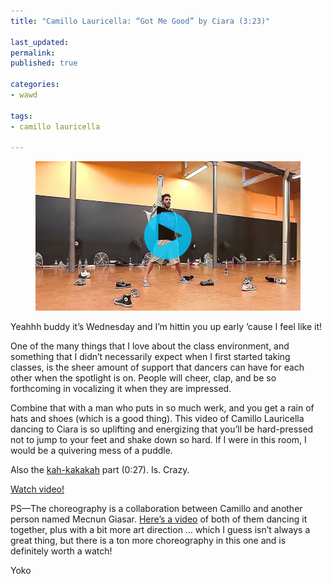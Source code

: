 ```yaml
---
title: "Camillo Lauricella: “Got Me Good” by Ciara (3:23)"

last_updated: 
permalink: 
published: true

categories:
- wawd

tags:
- camillo lauricella

---
```


<figure>
	<a href="https://www.youtube.com/watch?v=11ys53EUF3o"><img src="/assets/images/2014-10-29-camillo_lauricella_ciara.jpeg" alt="Camillo stands in the middle of a dance studio, one arm up in triumph. He's surrounded by sneakers." /></a>
</figure>

Yeahhh buddy it’s Wednesday and I’m hittin you up early ’cause I feel like it!

One of the many things that I love about the class environment, and something that I didn’t necessarily expect when I first started taking classes, is the sheer amount of support that dancers can have for each other when the spotlight is on. People will cheer, clap, and be so forthcoming in vocalizing it when they are impressed.

Combine that with a man who puts in so much werk, and you get a rain of hats and shoes (which is a good thing). This video of Camillo Lauricella dancing to Ciara is so uplifting and energizing that you’ll be hard-pressed not to jump to your feet and shake down so hard. If I were in this room, I would be a quivering mess of a puddle.

Also the [kah-kakakah](http://youtu.be/11ys53EUF3o?t=27s) part (0:27). Is. Crazy.

[Watch video!](https://www.youtube.com/watch?v=11ys53EUF3o)

PS—The choreography is a collaboration between Camillo and another person named Mecnun Giasar. [Here’s a video](https://www.youtube.com/watch?v=z-Y5gsfiCYQ) of both of them dancing it together, plus with a bit more art direction ... which I guess isn’t always a great thing, but there is a ton more choreography in this one and is definitely worth a watch!

Yoko